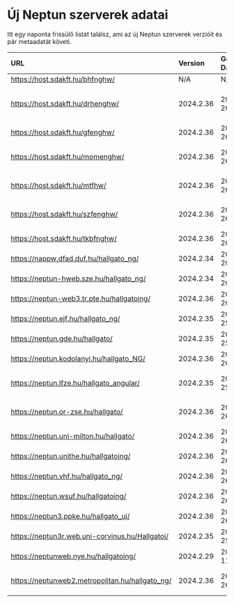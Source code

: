 # Új Neptun szerverek adatai

Itt egy naponta frissülő listát találsz, ami az új Neptun szerverek verzióit és pár metaadatát követi.

| URL                                             | Version   | Generation Date     | Organization Name                         | Captcha Required |
|:----------------------------------------------|:--------|:------------------|:----------------------------------------|:---------------|
| https://host.sdakft.hu/bhfnghw/                 | N/A       | N/A                 | N/A                                       | N/A              |
| https://host.sdakft.hu/drhenghw/                | 2024.2.36 | 2024-09-26T14:14:28 | Debreceni Református Hittudományi Egyetem | 3                |
| https://host.sdakft.hu/gfenghw/                 | 2024.2.36 | 2024-09-26T14:14:28 | Gál Ferenc Egyetem                        | 3                |
| https://host.sdakft.hu/momenghw/                | 2024.2.36 | 2024-09-26T14:14:28 | Moholy-Nagy Művészeti Egyetem             | 3                |
| https://host.sdakft.hu/mtfhw/                   | 2024.2.36 | 2024-09-26T14:14:28 | Magyar Táncművészeti Egyetem              | 3                |
| https://host.sdakft.hu/szfenghw/                | 2024.2.36 | 2024-09-26T14:14:28 | Színház- és Filmművészeti Egyetem         | 3                |
| https://host.sdakft.hu/tkbfnghw/                | 2024.2.36 | 2024-09-26T14:14:28 | A Tan Kapuja Buddhista Főiskola           | 3                |
| https://nappw.dfad.duf.hu/hallgato_ng/          | 2024.2.34 | 2024-09-20T13:35:59 | Dunaújvárosi Egyetem                      | 3                |
| https://neptun-hweb.sze.hu/hallgato_ng/         | 2024.2.34 | 2024-09-20T13:35:59 | Széchenyi István Egyetem                  | 3                |
| https://neptun-web3.tr.pte.hu/hallgatoing/      | 2024.2.36 | 2024-09-26T14:14:28 | Pécsi Tudományegyetem                     | 3                |
| https://neptun.ejf.hu/hallgato_ng/              | 2024.2.35 | 2024-09-25T09:38:29 | Eötvös József Főiskola                    | 3                |
| https://neptun.gde.hu/hallgato/                 | 2024.2.35 | 2024-09-25T09:38:29 | Gábor Dénes Egyetem                       | 3                |
| https://neptun.kodolanyi.hu/hallgato_NG/        | 2024.2.36 | 2024-09-26T14:14:28 | Kodolányi János Egyetem                   | 3                |
| https://neptun.lfze.hu/hallgato_angular/        | 2024.2.35 | 2024-09-25T09:38:29 | Liszt Ferenc Zeneművészeti Egyetem        | 3                |
| https://neptun.or-zse.hu/hallgato/              | 2024.2.36 | 2024-09-26T14:14:28 | Országos Rabbiképző - Zsidó Egyetem       | 3                |
| https://neptun.uni-milton.hu/hallgato/          | 2024.2.36 | 2024-09-26T14:14:28 | Milton Friedman Egyetem                   | 3                |
| https://neptun.unithe.hu/hallgatoing/           | 2024.2.36 | 2024-09-26T14:14:28 | Tokaj-Hegyalja Egyetem                    | 1                |
| https://neptun.vhf.hu/hallgato_ng/              | 2024.2.36 | 2024-09-26T14:14:28 | Veszprémi Érseki Főiskola                 | 3                |
| https://neptun.wsuf.hu/hallgatoing/             | 2024.2.36 | 2024-09-26T14:14:28 | Wekerle Sándor Üzleti Főiskola            | 3                |
| https://neptun3.ppke.hu/hallgato_uj/            | 2024.2.36 | 2024-09-26T14:14:28 | Pázmány Péter Katolikus Egyetem           | 3                |
| https://neptun3r.web.uni-corvinus.hu/Hallgatoi/ | 2024.2.35 | 2024-09-25T09:38:29 | Budapesti Corvinus Egyetem                | 3                |
| https://neptunweb.nye.hu/hallgatoing/           | 2024.2.29 | 2024-09-11T13:36:23 | Nyíregyházi Egyetem                       | 3                |
| https://neptunweb2.metropolitan.hu/hallgato_ng/ | 2024.2.36 | 2024-09-26T14:14:28 | Budapesti Metropolitan Egyetem            | 3                |